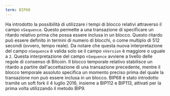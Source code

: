 ```yaml
---
term: BIP68
---
```


Ha introdotto la possibilità di utilizzare i tempi di blocco relativi attraverso il campo `nSequence`. Questo permette a una transazione di specificare un ritardo relativo prima che possa essere inclusa in un blocco. Questo ritardo può essere definito in termini di numero di blocchi, o come multiplo di 512 secondi (ovvero, tempo reale). Da notare che questa nuova interpretazione del campo `nSequence` è valida solo se il campo `nVersion` è maggiore o uguale a `2`. Questa interpretazione del campo `nSequence` avviene a livello delle regole di consenso di Bitcoin. Il blocco temporale relativo stabilisce un ritardo a partire dall'accettazione di una transazione precedente, mentre il blocco temporale assoluto specifica un momento preciso prima del quale la transazione non può essere inclusa in un blocco. BIP68 è stato introdotto tramite un soft fork il 4 luglio 2016, insieme a BIP112 e BIP113, attivati per la prima volta utilizzando il metodo BIP9.